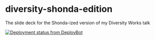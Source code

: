 # diversity-shonda-edition
The slide deck for the Shonda-ized version of my Diversity Works talk

[![Deployment status from DeployBot](https://liljimmi.deploybot.com/badge/56046447953992/100065.svg)](http://deploybot.com)
